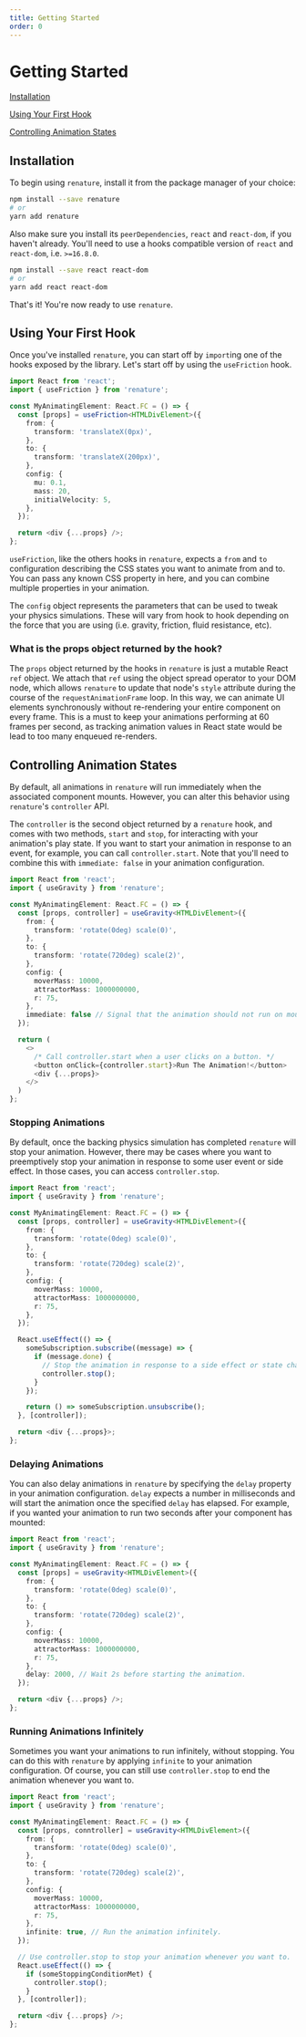 ```yaml
---
title: Getting Started
order: 0
---
```


<a name="getting-started"></a>

# Getting Started

[Installation](#installation)

[Using Your First Hook](#using-your-first-hook)

[Controlling Animation States](#controlling-animation-states)

<a name="installation"></a>

## Installation

To begin using `renature`, install it from the package manager of your choice:

```bash
npm install --save renature
# or
yarn add renature
```

Also make sure you install its `peerDependencies`, `react` and `react-dom`, if you haven't already. You'll need to use a hooks compatible version of `react` and `react-dom`, i.e. `>=16.8.0`.

```sh
npm install --save react react-dom
# or
yarn add react react-dom
```

That's it! You're now ready to use `renature`.

<a name="using-your-first-hook"></a>

## Using Your First Hook

Once you've installed `renature`, you can start off by `import`ing one of the hooks exposed by the library. Let's start off by using the `useFriction` hook.

```typescript
import React from 'react';
import { useFriction } from 'renature';

const MyAnimatingElement: React.FC = () => {
  const [props] = useFriction<HTMLDivElement>({
    from: {
      transform: 'translateX(0px)',
    },
    to: {
      transform: 'translateX(200px)',
    },
    config: {
      mu: 0.1,
      mass: 20,
      initialVelocity: 5,
    },
  });

  return <div {...props} />;
};
```

`useFriction`, like the others hooks in `renature`, expects a `from` and `to` configuration describing the CSS states you want to animate from and to. You can pass any known CSS property in here, and you can combine multiple properties in your animation.

The `config` object represents the parameters that can be used to tweak your physics simulations. These will vary from hook to hook depending on the force that you are using (i.e. gravity, friction, fluid resistance, etc).

### What is the props object returned by the hook?

The `props` object returned by the hooks in `renature` is just a mutable React `ref` object. We attach that `ref` using the object spread operator to your DOM node, which allows `renature` to update that node's `style` attribute during the course of the `requestAnimationFrame` loop. In this way, we can animate UI elements synchronously without re-rendering your entire component on every frame. This is a must to keep your animations performing at 60 frames per second, as tracking animation values in React state would be lead to too many enqueued re-renders.

<a name="controlling-animation-states"></a>

## Controlling Animation States

By default, all animations in `renature` will run immediately when the associated component mounts. However, you can alter this behavior using `renature`'s `controller` API.

The `controller` is the second object returned by a `renature` hook, and comes with two methods, `start` and `stop`, for interacting with your animation's play state. If you want to start your animation in response to an event, for example, you can call `controller.start`. Note that you'll need to combine this with `immediate: false` in your animation configuration.

```typescript
import React from 'react';
import { useGravity } from 'renature';

const MyAnimatingElement: React.FC = () => {
  const [props, controller] = useGravity<HTMLDivElement>({
    from: {
      transform: 'rotate(0deg) scale(0)',
    },
    to: {
      transform: 'rotate(720deg) scale(2)',
    },
    config: {
      moverMass: 10000,
      attractorMass: 1000000000,
      r: 75,
    },
    immediate: false // Signal that the animation should not run on mount.
  });

  return (
    <>
      /* Call controller.start when a user clicks on a button. */
      <button onClick={controller.start}>Run The Animation!</button>
      <div {...props}>
    </>
  )
};
```

### Stopping Animations

By default, once the backing physics simulation has completed `renature` will stop your animation. However, there may be cases where you want to preemptively stop your animation in response to some user event or side effect. In those cases, you can access `controller.stop`.

```typescript
import React from 'react';
import { useGravity } from 'renature';

const MyAnimatingElement: React.FC = () => {
  const [props, controller] = useGravity<HTMLDivElement>({
    from: {
      transform: 'rotate(0deg) scale(0)',
    },
    to: {
      transform: 'rotate(720deg) scale(2)',
    },
    config: {
      moverMass: 10000,
      attractorMass: 1000000000,
      r: 75,
    },
  });

  React.useEffect(() => {
    someSubscription.subscribe((message) => {
      if (message.done) {
        // Stop the animation in response to a side effect or state change.
        controller.stop();
      }
    });

    return () => someSubscription.unsubscribe();
  }, [controller]);

  return <div {...props}>;
};
```

### Delaying Animations

You can also delay animations in `renature` by specifying the `delay` property in your animation configuration. `delay` expects a number in milliseconds and will start the animation once the specified `delay` has elapsed. For example, if you wanted your animation to run two seconds after your component has mounted:

```typescript
import React from 'react';
import { useGravity } from 'renature';

const MyAnimatingElement: React.FC = () => {
  const [props] = useGravity<HTMLDivElement>({
    from: {
      transform: 'rotate(0deg) scale(0)',
    },
    to: {
      transform: 'rotate(720deg) scale(2)',
    },
    config: {
      moverMass: 10000,
      attractorMass: 1000000000,
      r: 75,
    },
    delay: 2000, // Wait 2s before starting the animation.
  });

  return <div {...props} />;
};
```

### Running Animations Infinitely

Sometimes you want your animations to run infinitely, without stopping. You can do this with `renature` by applying `infinite` to your animation configuration. Of course, you can still use `controller.stop` to end the animation whenever you want to.

```typescript
import React from 'react';
import { useGravity } from 'renature';

const MyAnimatingElement: React.FC = () => {
  const [props, conntroller] = useGravity<HTMLDivElement>({
    from: {
      transform: 'rotate(0deg) scale(0)',
    },
    to: {
      transform: 'rotate(720deg) scale(2)',
    },
    config: {
      moverMass: 10000,
      attractorMass: 1000000000,
      r: 75,
    },
    infinite: true, // Run the animation infinitely.
  });

  // Use controller.stop to stop your animation whenever you want to.
  React.useEffect(() => {
    if (someStoppingConditionMet) {
      controller.stop();
    }
  }, [controller]);

  return <div {...props} />;
};
```
